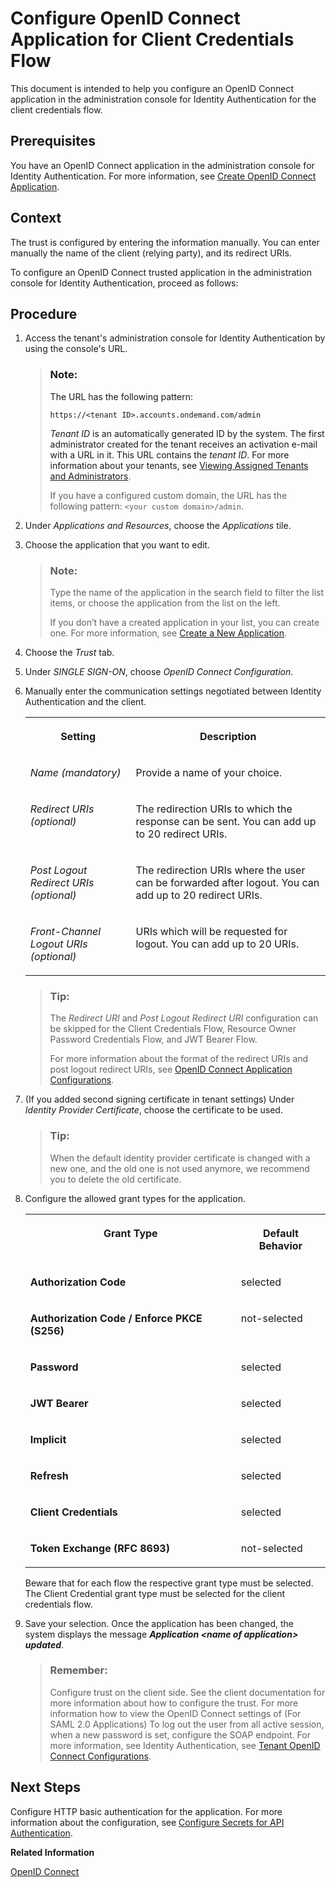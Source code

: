 <!-- copy7ea233bdd2c84f1c9a10dd47dc030fc0 -->

# Configure OpenID Connect Application for Client Credentials Flow

This document is intended to help you configure an OpenID Connect application in the administration console for Identity Authentication for the client credentials flow.



<a name="copy7ea233bdd2c84f1c9a10dd47dc030fc0__prereq_grq_3jn_v2b"/>

## Prerequisites

You have an OpenID Connect application in the administration console for Identity Authentication. For more information, see [Create OpenID Connect Application](create-openid-connect-application-62fb1c3.md).



## Context

The trust is configured by entering the information manually. You can enter manually the name of the client \(relying party\), and its redirect URIs.

To configure an OpenID Connect trusted application in the administration console for Identity Authentication, proceed as follows:



<a name="copy7ea233bdd2c84f1c9a10dd47dc030fc0__steps_ksg_x2m_fp"/>

## Procedure

1.  Access the tenant's administration console for Identity Authentication by using the console's URL.

    > ### Note:  
    > The URL has the following pattern:
    > 
    > `https://<tenant ID>.accounts.ondemand.com/admin`
    > 
    > *Tenant ID* is an automatically generated ID by the system. The first administrator created for the tenant receives an activation e-mail with a URL in it. This URL contains the *tenant ID*. For more information about your tenants, see [Viewing Assigned Tenants and Administrators](../viewing-assigned-tenants-and-administrators-f56e6f2.md).
    > 
    > If you have a configured custom domain, the URL has the following pattern: `<your custom domain>/admin`.

2.  Under *Applications and Resources*, choose the *Applications* tile.

3.  Choose the application that you want to edit.

    > ### Note:  
    > Type the name of the application in the search field to filter the list items, or choose the application from the list on the left.
    > 
    > If you don’t have a created application in your list, you can create one. For more information, see [Create a New Application](create-a-new-application-0d4b255.md).

4.  Choose the *Trust* tab.

5.  Under *SINGLE SIGN-ON*, choose *OpenID Connect Configuration*.

6.  Manually enter the communication settings negotiated between Identity Authentication and the client.


    <table>
    <tr>
    <th valign="top">

    Setting


    
    </th>
    <th valign="top">

    Description


    
    </th>
    </tr>
    <tr>
    <td valign="top">

    *Name \(mandatory\)*


    
    </td>
    <td valign="top">

    Provide a name of your choice.


    
    </td>
    </tr>
    <tr>
    <td valign="top">

    *Redirect URIs \(optional\)*


    
    </td>
    <td valign="top">

    The redirection URIs to which the response can be sent. You can add up to 20 redirect URIs.


    
    </td>
    </tr>
    <tr>
    <td valign="top">

    *Post Logout Redirect URIs \(optional\)*


    
    </td>
    <td valign="top">

    The redirection URIs where the user can be forwarded after logout. You can add up to 20 redirect URIs.


    
    </td>
    </tr>
    <tr>
    <td valign="top">

    *Front-Channel Logout URIs \(optional\)*


    
    </td>
    <td valign="top">

    URIs which will be requested for logout. You can add up to 20 URIs.


    
    </td>
    </tr>
    </table>
    
    > ### Tip:  
    > The *Redirect URI* and *Post Logout Redirect URI* configuration can be skipped for the Client Credentials Flow, Resource Owner Password Credentials Flow, and JWT Bearer Flow.
    > 
    > For more information about the format of the redirect URIs and post logout redirect URIs, see [OpenID Connect Application Configurations](openid-connect-application-configurations-1ae324e.md).

7.  \(If you added second signing certificate in tenant settings\) Under *Identity Provider Certificate*, choose the certificate to be used.

    > ### Tip:  
    > When the default identity provider certificate is changed with a new one, and the old one is not used anymore, we recommend you to delete the old certificate.

8.  Configure the allowed grant types for the application.


    <table>
    <tr>
    <th valign="top">

    Grant Type


    
    </th>
    <th valign="top">

    Default Behavior


    
    </th>
    </tr>
    <tr>
    <td valign="top">

    **Authorization Code**


    
    </td>
    <td valign="top">

    selected


    
    </td>
    </tr>
    <tr>
    <td valign="top">

    **Authorization Code / Enforce PKCE \(S256\)**


    
    </td>
    <td valign="top">

    not-selected


    
    </td>
    </tr>
    <tr>
    <td valign="top">

    **Password**


    
    </td>
    <td valign="top">

    selected


    
    </td>
    </tr>
    <tr>
    <td valign="top">

    **JWT Bearer**


    
    </td>
    <td valign="top">

    selected


    
    </td>
    </tr>
    <tr>
    <td valign="top">

    **Implicit**


    
    </td>
    <td valign="top">

    selected


    
    </td>
    </tr>
    <tr>
    <td valign="top">

    **Refresh**


    
    </td>
    <td valign="top">

    selected


    
    </td>
    </tr>
    <tr>
    <td valign="top">

    **Client Credentials**


    
    </td>
    <td valign="top">

    selected


    
    </td>
    </tr>
    <tr>
    <td valign="top">

    **Token Exchange \(RFC 8693\)**


    
    </td>
    <td valign="top">

    not-selected


    
    </td>
    </tr>
    </table>
    
    Beware that for each flow the respective grant type must be selected. The Client Credential grant type must be selected for the client credentials flow.

9.  Save your selection. Once the application has been changed, the system displays the message ***Application <name of application\> updated***.

    > ### Remember:  
    > Configure trust on the client side. See the client documentation for more information about how to configure the trust. For more information how to view the OpenID Connect settings of \(For SAML 2.0 Applications\) To log out the user from all active session, when a new password is set, configure the SOAP endpoint. For more information, see Identity Authentication, see [Tenant OpenID Connect Configurations](tenant-openid-connect-configurations-3d6abcc.md).




<a name="copy7ea233bdd2c84f1c9a10dd47dc030fc0__postreq_yqs_gkf_5fb"/>

## Next Steps

Configure HTTP basic authentication for the application. For more information about the configuration, see [Configure Secrets for API Authentication](configure-secrets-for-api-authentication-5c3c35e.md).

**Related Information**  


[OpenID Connect](openid-connect-a789c9c.md "You can use Identity Authentication for authentication in OpenID Connect protected applications.")

